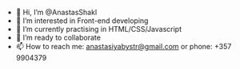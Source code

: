 - 👋 Hi, I’m @AnastasShakl
- 👀 I’m interested in Front-end developing
- 🌱 I’m currently practising in HTML/CSS/Javascript
- 💞️ I’m ready to collaborate
- 📫 How to reach me: anastasiyabystr@gmail.com or phone: +357 9904379

